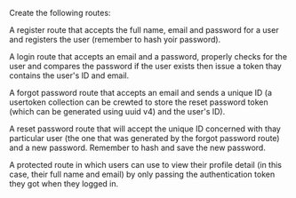 Create the following routes:

A register route that accepts the full name, email and password for a user and registers the user (remember to hash yoir password).

A login route that accepts an email and a password, properly checks for the user and compares the password if the user exists then issue a token thay contains the user's ID and email.

A forgot password route that accepts an email and sends a unique ID (a usertoken collection can be crewted to store the reset password token (which can be generated using uuid v4) and the user's ID).

A reset password route that will accept the unique ID concerned with thay particular user (the one that was generated by the forgot password route) and a new password. Remember to hash and save the new password.

A protected route in which users can use to view their profile detail (in this case, their full name and email) by only passing the authentication token they got when they logged in.
